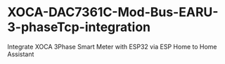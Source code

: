 # XOCA-DAC7361C-Mod-Bus-EARU-3-phaseTcp-integration
Integrate XOCA 3Phase Smart Meter with ESP32 via ESP Home to Home Assistant 
